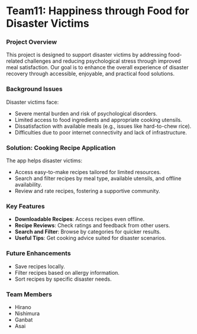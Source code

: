 # Team11: Happiness through Food for Disaster Victims

### Project Overview

This project is designed to support disaster victims by addressing food-related challenges and reducing psychological stress through improved meal satisfaction. Our goal is to enhance the overall experience of disaster recovery through accessible, enjoyable, and practical food solutions.

### Background Issues

Disaster victims face:

- Severe mental burden and risk of psychological disorders.
- Limited access to food ingredients and appropriate cooking utensils.
- Dissatisfaction with available meals (e.g., issues like hard-to-chew rice).
- Difficulties due to poor internet connectivity and lack of infrastructure.

### Solution: Cooking Recipe Application

The app helps disaster victims:

- Access easy-to-make recipes tailored for limited resources.
- Search and filter recipes by meal type, available utensils, and offline availability.
- Review and rate recipes, fostering a supportive community.

### Key Features

- **Downloadable Recipes**: Access recipes even offline.
- **Recipe Reviews**: Check ratings and feedback from other users.
- **Search and Filter**: Browse by categories for quicker results.
- **Useful Tips**: Get cooking advice suited for disaster scenarios.

### Future Enhancements

- Save recipes locally.
- Filter recipes based on allergy information.
- Sort recipes by specific disaster needs.

### Team Members

- Hirano
- Nishimura
- Ganbat
- Asai
